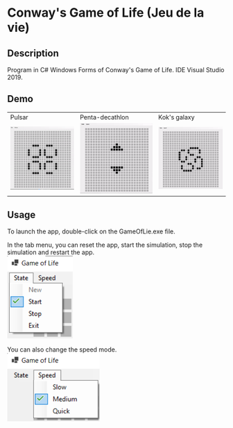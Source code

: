 # Conway's Game of Life (Jeu de la vie)

## Description
Program in C# Windows Forms of Conway's Game of Life.
IDE Visual Studio 2019.

## Demo

<table>
  <tr>
    <td>Pulsar</td>
    <td>Penta-decathlon</td>
    <td>Kok's galaxy</td>
  </tr>
  <tr>
    <td><img src="./Images/Gifs/demo.gif" width=640 ></td>
    <td><img src="./Images/Gifs/demo2.gif" width=640 ></td>
    <td><img src="./Images/Gifs/demo3.gif" width=640 ></td>
  </tr>
  </tr>
</table>

## Usage
To launch the app, double-click on the GameOfLie.exe file.  
  
In the tab menu, you can reset the app, start the simulation, stop the simulation and restart the app.  
![usage](./Images/PNGs/StatesTab.png)  
  
You can also change the speed mode.  
![usage2](./Images/PNGs/speedModes.png)  
